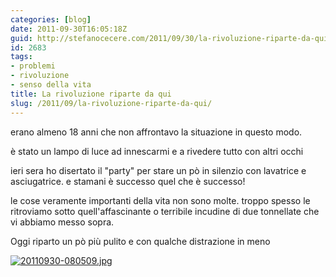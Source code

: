 ```yaml
---
categories: [blog]
date: 2011-09-30T16:05:18Z
guid: http://stefanocecere.com/2011/09/30/la-rivoluzione-riparte-da-qui/
id: 2683
tags:
- problemi
- rivoluzione
- senso della vita
title: La rivoluzione riparte da qui
slug: /2011/09/la-rivoluzione-riparte-da-qui/
---
```


erano almeno 18 anni che non affrontavo la situazione in questo modo.
  
è stato un lampo di luce ad innescarmi e a rivedere tutto con altri occhi

ieri sera ho disertato il "party" per stare un pò in silenzio con lavatrice e asciugatrice. e stamani è successo quel che è successo!

le cose veramente importanti della vita non sono molte. troppo spesso le ritroviamo sotto quell'affascinante o terribile incudine di due tonnellate che vi abbiamo messo sopra.

Oggi riparto un pò più pulito e con qualche distrazione in meno

[<img src="http://stefanocecere.com/wp-content/uploads/sites/3/2011/09/20110930-080509.jpg" alt="20110930-080509.jpg" class="alignnone size-full" />](http://stefanocecere.com/wp-content/uploads/sites/3/2011/09/20110930-080509.jpg)